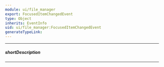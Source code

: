 ```yaml
---
module: ui/file_manager
export: FocusedItemChangedEvent
type: Object
inherits: EventInfo
uid: ui/file_manager:FocusedItemChangedEvent
generateTypeLink: 
---
```

---
##### shortDescription
<!-- Description goes here -->

---
<!-- Description goes here -->